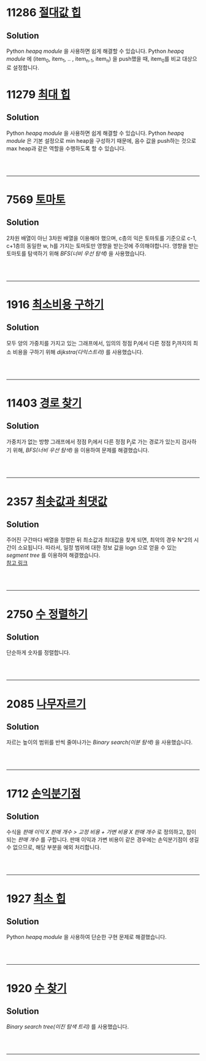 # 11286 [절대값 힙](https://www.acmicpc.net/problem/11286)
## Solution

Python _heapq module_ 을 사용하면 쉽게 해결할 수 있습니다. Python _heapq module_ 에 (item<sub>0</sub>, item<sub>1</sub>, .. , item<sub>n-1</sub>, item<sub>n</sub>) 을 push했을 때, item<sub>0</sub>를 비교 대상으로 설정합니다.


# 11279 [최대 힙](https://www.acmicpc.net/problem/11279)
## Solution

Python _heapq module_ 을 사용하면 쉽게 해결할 수 있습니다. Python _heapq module_ 은 기본 설정으로 min heap을 구성하기 때문에, 음수 값을 push하는 것으로 max heap과 같은 역할을 수행하도록 할 수 있습니다.

</br></br>

---

# 7569 [토마토](https://www.acmicpc.net/problem/7569)
## Solution

2차원 배열이 아닌 3차원 배열을 이용해야 했으며, c층의 익은 토마토를 기준으로 c-1, c+1층의 동일한 w, h를 가지는 토마토만 영향을 받는것에 주의해야합니다. 영향을 받는 토마토를 탐색하기 위해 _BFS(너비 우선 탐색)_ 을 사용했습니다.

</br></br>

---

# 1916 [최소비용 구하기](https://www.acmicpc.net/problem/1916)
## Solution

모두 양의 가중치를 가지고 있는 그래프에서, 임의의 정점 P<sub>i</sub>에서 다른 정점 P<sub>j</sub>까지의 최소 비용을 구하기 위해 _dijkstra(다익스트라)_ 를 사용했습니다. 

</br></br>

---

# 11403 [경로 찾기](https://www.acmicpc.net/problem/11403)
## Solution

가중치가 없는 방향 그래프에서 정점 P<sub>i</sub>에서 다른 정점 P<sub>j</sub>로 가는 경로가 있는지 검사하기 위해, _BFS(너비 우선 탐색)_ 을 이용하여 문제를 해결했습니다.

</br></br>

---

# 2357 [최솟값과 최댓값](https://www.acmicpc.net/problem/2357)
## Solution

주어진 구간마다 배열을 정렬한 뒤 최소값과 최대값을 찾게 되면, 최악의 경우 N^2의 시간이 소요됩니다. 따라서, 일정 범위에 대한 정보 값을 logn 으로 얻을 수 있는 _segment tree_ 를 이용하여 해결했습니다.  
[참고 링크](https://www.acmicpc.net/blog/view/9)

</br></br>

---

# 2750 [수 정렬하기](https://www.acmicpc.net/problem/2750)
## Solution

단순하게 숫자를 정렬합니다.

</br></br>

---

# 2085 [나무자르기](https://www.acmicpc.net/problem/2805)
## Solution

자르는 높이의 범위를 반씩 줄여나가는 _Binary search(이분 탐색)_ 을 사용했습니다.

</br></br>

---

# 1712 [손익분기점](https://www.acmicpc.net/problem/1712)
## Solution

수식을 _판매 이익 X 판매 개수 > 고정 비용 + 가변 비용 X 판매 개수_ 로 정의하고, 참이 되는 _판매 개수_ 를 구합니다. 판매 이익과 가변 비용이 같은 경우에는 손익분기점이 생길 수 없으므로, 해당 부분을 예외 처리합니다.

</br></br>

---

# 1927 [최소 힙](https://www.acmicpc.net/problem/1927)
## Solution

Python _heapq module_ 을 사용하여 단순한 구현 문제로 해결했습니다.

</br></br>

---

# 1920 [수 찾기](https://www.acmicpc.net/problem/1920)
## Solution

_Binary search tree(이진 탐색 트리)_ 를 사용했습니다.

</br></br>

---